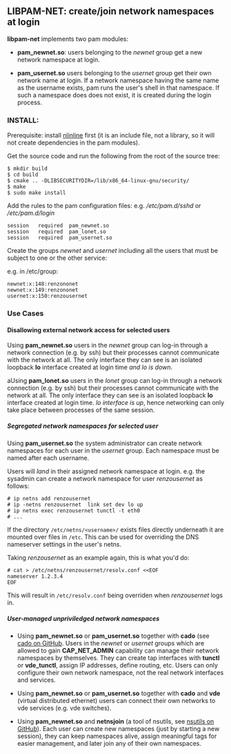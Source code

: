 ## LIBPAM-NET: create/join network namespaces at login

**libpam-net** implements two pam modules:

- **pam_newnet.so**: users belonging to the *newnet* group get a new
network namespace at login.

- **pam_usernet.so** users belonging to the *usernet* group get their own
network name at login. If a network namespace having the same name as the
username exists, pam runs the user's shell in that namespace. If such a
namespace does does not exist, it is created during the login process.

### INSTALL:

Prerequisite: install [nlinline](https://github.com/virtualsquare/nlinline)
first (it is an include file, not a library, so it will not create dependencies
in the pam modules).

Get the source code and run the following from the root of the source tree:
```
$ mkdir build
$ cd build
$ cmake .. -DLIBSECURITYDIR=/lib/x86_64-linux-gnu/security/
$ make
$ sudo make install
```

Add the rules to the pam configuration files: e.g. */etc/pam.d/sshd* or
*/etc/pam.d/login*
```
session   required  pam_newnet.so
session   required  pam_lonet.so
session   required  pam_usernet.so
```

Create the groups *newnet* and *usernet* including all the users that
must be subject to one or the other service:

e.g. in /etc/group:
```
newnet:x:148:renzononet
newnet:x:149:renzononet
usernet:x:150:renzousernet
```

### Use Cases

#### Disallowing external network access for selected users

Using **pam_newnet.so** users in the *newnet* group can log-in through a network
connection (e.g. by ssh) but their processes cannot communicate with the network
at all. The only interface they can see is an isolated loopback **lo** interface
created at login time *and lo is down*.

aUsing **pam_lonet.so** users in the *lonet* group can log-in through a network
connection (e.g. by ssh) but their processes cannot communicate with the network
at all. The only interface they can see is an isolated loopback **lo** interface
created at login time. *lo interface is up*, hence networking can only take place
between processes of the same session.

##### Segregated network namespaces for selected user

Using **pam_usernet.so** the system administrator can create network namespaces
for each user in the *usernet* group. Each namespace must be named after each
username.

Users will *land* in their assigned network namespace at login. e.g. the
sysadmin can create a network namespace for user *renzousernet* as follows:

```
# ip netns add renzousernet
# ip -netns renzousernet  link set dev lo up
# ip netns exec renzousernet tunctl -t eth0
# ...
```

If the directory `/etc/netns/<username>/` exists files directly underneath it are
mounted over files in `/etc`. This can be used for overriding the DNS nameserver
settings in the user's netns.

Taking *renzousernet* as an example again, this is what you'd do:

```
# cat > /etc/netns/renzousernet/resolv.conf <<EOF
nameserver 1.2.3.4
EOF
```

This will result in `/etc/resolv.conf` being overriden when *renzousernet* logs
in.

##### User-managed unpriviledged network namespaces

- Using **pam_newnet.so** or **pam_usernet.so** together with **cado** (see
  [cado on GitHub](https://github.com/rd235/cado). Users in the *newnet* or
  *usernet* groups which are allowed to gain **CAP_NET_ADMIN** capability can
  manage their network namespaces by themselves. They can create tap interfaces
  with **tunctl** or **vde_tunctl**, assign IP addresses, define routing,
  etc. Users can only configure their own network namespace, not the real network
  interfaces and services.

- Using **pam_newnet.so** or **pam_usernet.so** together with **cado** and
  **vde** (virtual distributed ethernet) users can connect their own networks to
  vde services (e.g. vde switches).

- Using **pam_newnet.so** and **netnsjoin** (a tool of nsutils, see
  [nsutils on GitHub](https://github.com/rd235/nsutils)). Each user can create
  new namespaces (just by starting a new session), they can keep namespaces
  alive, assign meaningful tags for easier management, and later join any of
  their own namespaces.

